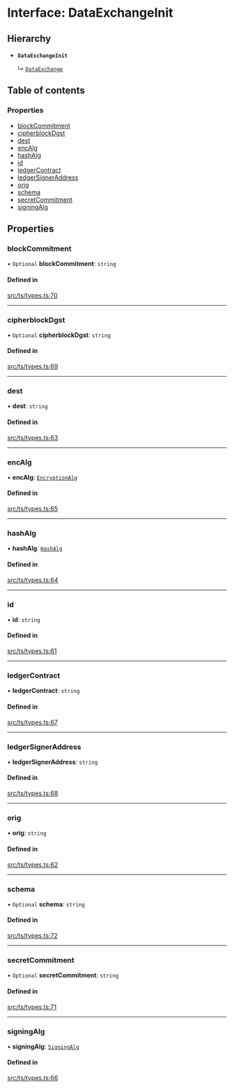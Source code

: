 # Interface: DataExchangeInit

## Hierarchy

- **`DataExchangeInit`**

  ↳ [`DataExchange`](DataExchange.md)

## Table of contents

### Properties

- [blockCommitment](DataExchangeInit.md#blockcommitment)
- [cipherblockDgst](DataExchangeInit.md#cipherblockdgst)
- [dest](DataExchangeInit.md#dest)
- [encAlg](DataExchangeInit.md#encalg)
- [hashAlg](DataExchangeInit.md#hashalg)
- [id](DataExchangeInit.md#id)
- [ledgerContract](DataExchangeInit.md#ledgercontract)
- [ledgerSignerAddress](DataExchangeInit.md#ledgersigneraddress)
- [orig](DataExchangeInit.md#orig)
- [schema](DataExchangeInit.md#schema)
- [secretCommitment](DataExchangeInit.md#secretcommitment)
- [signingAlg](DataExchangeInit.md#signingalg)

## Properties

### blockCommitment

• `Optional` **blockCommitment**: `string`

#### Defined in

[src/ts/types.ts:70](https://gitlab.com/i3-market/code/wp3/t3.2/conflict-resolution/non-repudiation-protocol/-/blob/b9ca89b/src/ts/types.ts#L70)

___

### cipherblockDgst

• `Optional` **cipherblockDgst**: `string`

#### Defined in

[src/ts/types.ts:69](https://gitlab.com/i3-market/code/wp3/t3.2/conflict-resolution/non-repudiation-protocol/-/blob/b9ca89b/src/ts/types.ts#L69)

___

### dest

• **dest**: `string`

#### Defined in

[src/ts/types.ts:63](https://gitlab.com/i3-market/code/wp3/t3.2/conflict-resolution/non-repudiation-protocol/-/blob/b9ca89b/src/ts/types.ts#L63)

___

### encAlg

• **encAlg**: [`EncryptionAlg`](../API.md#encryptionalg)

#### Defined in

[src/ts/types.ts:65](https://gitlab.com/i3-market/code/wp3/t3.2/conflict-resolution/non-repudiation-protocol/-/blob/b9ca89b/src/ts/types.ts#L65)

___

### hashAlg

• **hashAlg**: [`HashAlg`](../API.md#hashalg)

#### Defined in

[src/ts/types.ts:64](https://gitlab.com/i3-market/code/wp3/t3.2/conflict-resolution/non-repudiation-protocol/-/blob/b9ca89b/src/ts/types.ts#L64)

___

### id

• **id**: `string`

#### Defined in

[src/ts/types.ts:61](https://gitlab.com/i3-market/code/wp3/t3.2/conflict-resolution/non-repudiation-protocol/-/blob/b9ca89b/src/ts/types.ts#L61)

___

### ledgerContract

• **ledgerContract**: `string`

#### Defined in

[src/ts/types.ts:67](https://gitlab.com/i3-market/code/wp3/t3.2/conflict-resolution/non-repudiation-protocol/-/blob/b9ca89b/src/ts/types.ts#L67)

___

### ledgerSignerAddress

• **ledgerSignerAddress**: `string`

#### Defined in

[src/ts/types.ts:68](https://gitlab.com/i3-market/code/wp3/t3.2/conflict-resolution/non-repudiation-protocol/-/blob/b9ca89b/src/ts/types.ts#L68)

___

### orig

• **orig**: `string`

#### Defined in

[src/ts/types.ts:62](https://gitlab.com/i3-market/code/wp3/t3.2/conflict-resolution/non-repudiation-protocol/-/blob/b9ca89b/src/ts/types.ts#L62)

___

### schema

• `Optional` **schema**: `string`

#### Defined in

[src/ts/types.ts:72](https://gitlab.com/i3-market/code/wp3/t3.2/conflict-resolution/non-repudiation-protocol/-/blob/b9ca89b/src/ts/types.ts#L72)

___

### secretCommitment

• `Optional` **secretCommitment**: `string`

#### Defined in

[src/ts/types.ts:71](https://gitlab.com/i3-market/code/wp3/t3.2/conflict-resolution/non-repudiation-protocol/-/blob/b9ca89b/src/ts/types.ts#L71)

___

### signingAlg

• **signingAlg**: [`SigningAlg`](../API.md#signingalg)

#### Defined in

[src/ts/types.ts:66](https://gitlab.com/i3-market/code/wp3/t3.2/conflict-resolution/non-repudiation-protocol/-/blob/b9ca89b/src/ts/types.ts#L66)
